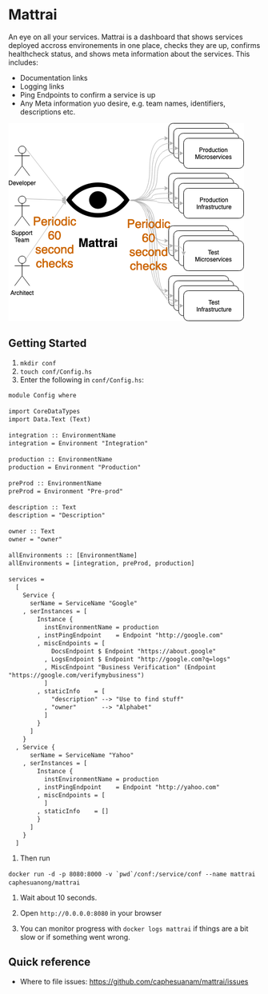 # Mattrai

An eye on all your services. Mattrai is a dashboard that shows services deployed accross environements in one place, checks they are up, confirms healthcheck status, and shows meta information about the services. This includes:
* Documentation links
* Logging links
* Ping Endpoints to confirm a service is up
* Any Meta information yuo desire, e.g. team names, identifiers, descriptions etc.

![Pings occur periodically regardless of calls to the service](https://raw.githubusercontent.com/caphesuanam/mattrai/master/docs/mattrai.png)


## Getting Started
1. `mkdir conf`
1. `touch conf/Config.hs`
1. Enter the following in `conf/Config.hs`:

```
module Config where

import CoreDataTypes
import Data.Text (Text)

integration :: EnvironmentName
integration = Environment "Integration"

production :: EnvironmentName
production = Environment "Production"

preProd :: EnvironmentName
preProd = Environment "Pre-prod"

description :: Text
description = "Description"

owner :: Text
owner = "owner"

allEnvironments :: [EnvironmentName]
allEnvironments = [integration, preProd, production]

services =
  [
    Service {
      serName = ServiceName "Google"
    , serInstances = [
        Instance {
          instEnvironmentName = production
        , instPingEndpoint    = Endpoint "http://google.com"
        , miscEndpoints = [
            DocsEndpoint $ Endpoint "https://about.google"
          , LogsEndpoint $ Endpoint "http://google.com?q=logs"
          , MiscEndpoint "Business Verification" (Endpoint "https://google.com/verifymybusiness")
          ]
        , staticInfo    = [
            "description" --> "Use to find stuff"
          , "owner"       --> "Alphabet"
          ]
        }
      ]
    }
  , Service {
      serName = ServiceName "Yahoo"
    , serInstances = [
        Instance {
          instEnvironmentName = production
        , instPingEndpoint    = Endpoint "http://yahoo.com"
        , miscEndpoints = [
          ]
        , staticInfo    = []
        }
      ]
    }
  ]
```

1. Then run

```docker run -d -p 8080:8000 -v `pwd`/conf:/service/conf --name mattrai caphesuanong/mattrai```

1. Wait about 10 seconds.

1. Open `http://0.0.0.0:8080` in your browser

1. You can monitor progress with `docker logs mattrai` if things are a bit slow or if something went wrong.

## Quick reference

* Where to file issues:
https://github.com/caphesuanam/mattrai/issues


